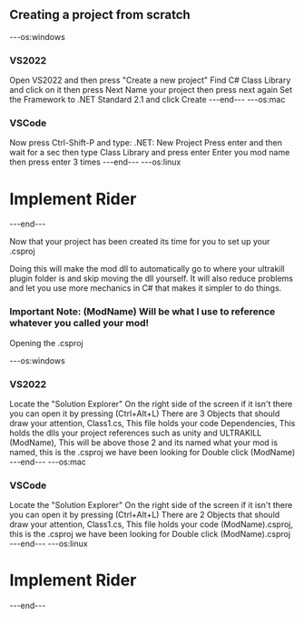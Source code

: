 ## Creating a project from scratch

---os:windows
### VS2022
Open VS2022 and then press "Create a new project"
Find C# Class Library and click on it then press Next
Name your project then press next again
Set the Framework to .NET Standard 2.1 and click Create
---end---
---os:mac
### VSCode
Now press Ctrl-Shift-P and type: .NET: New Project
Press enter and then wait for a sec then type Class Library and press enter
Enter you mod name then press enter 3 times
---end---
---os:linux
# Implement Rider
---end---

Now that your project has been created its time for you to set up your .csproj

Doing this will make the mod dll to automatically go to where your ultrakill plugin folder is and skip moving the dll yourself.
It will also reduce problems and let you use more mechanics in C# that makes it simpler to do things.

### Important Note: (ModName) Will be what I use to reference whatever you called your mod!

Opening the .csproj

---os:windows
### VS2022
Locate the "Solution Explorer" On the right side of the screen if it isn't there you can open it by pressing (Ctrl+Alt+L)
There are 3 Objects that should draw your attention,
Class1.cs, This file holds your code
Dependencies, This holds the dlls your project references such as unity and ULTRAKILL
(ModName), This will be above those 2 and its named what your mod is named, this is the .csproj we have been looking for
Double click (ModName)
---end---
---os:mac
### VSCode
Locate the "Solution Explorer" On the right side of the screen if it isn't there you can open it by pressing (Ctrl+Alt+L)
There are 2 Objects that should draw your attention,
Class1.cs, This file holds your code
(ModName).csproj, this is the .csproj we have been looking for
Double click (ModName).csproj
---end---
---os:linux
# Implement Rider
---end---